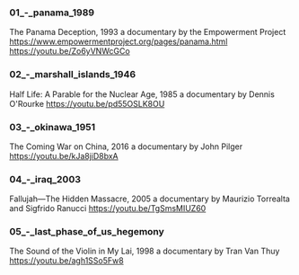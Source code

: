 ### 01_-_panama_1989

The Panama Deception, 1993
a documentary by the Empowerment Project
https://www.empowermentproject.org/pages/panama.html
https://youtu.be/Zo6yVNWcGCo

### 02_-_marshall_islands_1946

Half Life: A Parable for the Nuclear Age, 1985
a documentary by Dennis O'Rourke
https://youtu.be/pd55OSLK8OU

### 03_-_okinawa_1951

The Coming War on China, 2016
a documentary by John Pilger
https://youtu.be/kJa8jiD8bxA

### 04_-_iraq_2003

Fallujah―The Hidden Massacre, 2005
a documentary by Maurizio Torrealta and Sigfrido Ranucci
https://youtu.be/TgSmsMIUZ60

### 05_-_last_phase_of_us_hegemony

The Sound of the Violin in My Lai, 1998
a documentary by Tran Van Thuy
https://youtu.be/agh1SSo5Fw8

